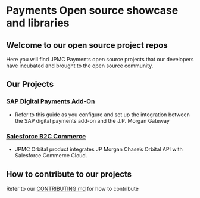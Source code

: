 # Payments Open source showcase and libraries

## Welcome to our open source project repos

Here you will find JPMC Payments open source projects that our developers have incubated and brought to the open source community.

## Our Projects


### [SAP Digital Payments Add-On](https://github.com/jpmorganchase/sap)

- Refer to this guide as you configure and set up the integration between the SAP digital payments add-on and the J.P. Morgan Gateway

### [Salesforce B2C Commerce](https://github.com/jpmorganchase/salesforce-b2c)

- JPMC Orbital product integrates JP Morgan Chase’s Orbital API with Salesforce Commerce Cloud.

## How to contribute to our projects

Refer to our [CONTRIBUTING.md](/CONTRIBUTING.md) for how to contribute
